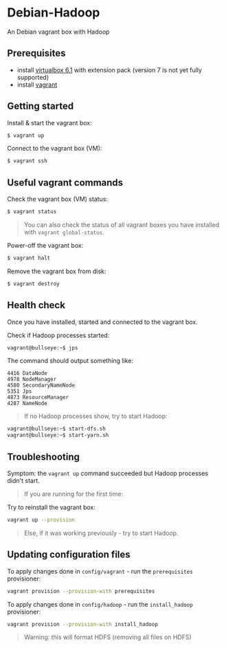 # Debian-Hadoop

An Debian vagrant box with Hadoop

## Prerequisites

- install [virtualbox 6.1](https://www.virtualbox.org/wiki/Download_Old_Builds_6_1)
  with extension pack (version 7 is not yet fully supported)
- install [vagrant](https://www.vagrantup.com/)

## Getting started

Install & start the vagrant box:

```bash
$ vagrant up
```

Connect to the vagrant box (VM):

```bash
$ vagrant ssh
```

## Useful vagrant commands

Check the vagrant box (VM) status:

```bash
$ vagrant status
```
> You can also check the status of all vagrant boxes you have installed with `vagrant global-status`.

Power-off the vagrant box:

```bash
$ vagrant halt
```

Remove the vagrant box from disk:

```bash
$ vagrant destroy
```

## Health check

Once you have installed, started and connected to the vagrant box.

Check if Hadoop processes started:

```bash
vagrant@bullseye:~$ jps
```

The command should output something like:

```
4416 DataNode
4978 NodeManager
4580 SecondaryNameNode
5351 Jps
4873 ResourceManager
4287 NameNode
```

> If no Hadoop processes show, try to start Hadoop:

```bash
vagrant@bullseye:~$ start-dfs.sh
vagrant@bullseye:~$ start-yarn.sh
```

## Troubleshooting

Symptom: the `vagrant up` command succeeded but Hadoop processes didn't start.

> If you are running for the first time:

Try to reinstall the vagrant box:

```bash
vagrant up --provision
```

> Else, if it was working previously - try to start Hadoop.

## Updating configuration files

To apply changes done in `config/vagrant` - run the `prerequisites` provisioner:

```bash
vagrant provision --provision-with prerequisites
```

To apply changes done in `config/hadoop` - run the `install_hadoop` provisioner:

```bash
vagrant provision --provision-with install_hadoop
```

> Warning: this will format HDFS (removing all files on HDFS)
